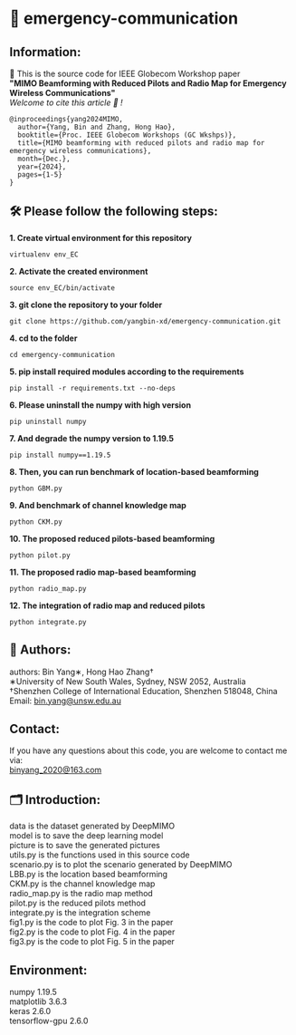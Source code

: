 # 🚨 emergency-communication

## Information:
📝 This is the source code for IEEE Globecom Workshop paper  
__"MIMO Beamforming with Reduced Pilots and Radio Map for Emergency Wireless Communications"__  
_Welcome to cite this article 📖 !_

```
@inproceedings{yang2024MIMO,
  author={Yang, Bin and Zhang, Hong Hao},
  booktitle={Proc. IEEE Globecom Workshops (GC Wkshps)},
  title={MIMO beamforming with reduced pilots and radio map for emergency wireless communications},
  month={Dec.},
  year={2024},
  pages={1-5}
}
```

## 🛠️ Please follow the following steps:
__1. Create virtual environment for this repository__  
```
virtualenv env_EC
```
__2. Activate the created environment__
```
source env_EC/bin/activate
```
__3. git clone the repository to your folder__
```
git clone https://github.com/yangbin-xd/emergency-communication.git
```
__4. cd to the folder__
```
cd emergency-communication
```
__5. pip install required modules according to the requirements__
```
pip install -r requirements.txt --no-deps
```
__6. Please uninstall the numpy with high version__
```
pip uninstall numpy
```
__7. And degrade the numpy version to 1.19.5__
```
pip install numpy==1.19.5
```  
__8. Then, you can run benchmark of location-based beamforming__
```
python GBM.py
```
__9. And benchmark of channel knowledge map__
```
python CKM.py
```
__10. The proposed reduced pilots-based beamforming__
```
python pilot.py
```
__11. The proposed radio map-based beamforming__ 
```
python radio_map.py
```
__12. The integration of radio map and reduced pilots__
```
python integrate.py
```

## 🚀 Authors:  
authors: Bin Yang∗, Hong Hao Zhang†  
∗University of New South Wales, Sydney, NSW 2052, Australia   
†Shenzhen College of International Education, Shenzhen 518048, China   
Email: bin.yang@unsw.edu.au  

## Contact:  
If you have any questions about this code, you are welcome to contact me via:  
binyang_2020@163.com  

## 🗂️ Introduction:  
data is the dataset generated by DeepMIMO                
model is to save the deep learning model  
picture is to save the generated pictures  
utils.py is the functions used in this source code  
scenario.py is to plot the scenario generated by DeepMIMO  
LBB.py is the location based beamforming  
CKM.py is the channel knowledge map  
radio_map.py is the radio map method  
pilot.py is the reduced pilots method  
integrate.py is the integration scheme  
fig1.py is the code to plot Fig. 3 in the paper  
fig2.py is the code to plot Fig. 4 in the paper  
fig3.py is the code to plot Fig. 5 in the paper 

## Environment:  
numpy                   1.19.5  
matplotlib              3.6.3  
keras                   2.6.0  
tensorflow-gpu          2.6.0 

